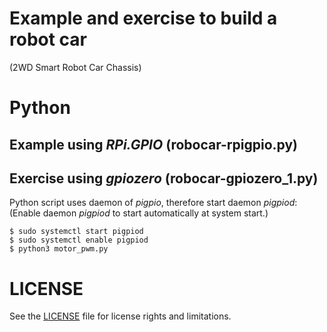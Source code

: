 # Example and exercise to build a robot car
(2WD Smart Robot Car Chassis)

# Python
## Example using *RPi.GPIO* (robocar-rpigpio.py)
## Exercise using *gpiozero* (robocar-gpiozero_1.py)
Python script uses daemon of *pigpio*, therefore start daemon *pigpiod*:\
(Enable daemon *pigpiod* to start automatically at system start.)
```
$ sudo systemctl start pigpiod
$ sudo systemctl enable pigpiod
$ python3 motor_pwm.py
```

# LICENSE
See the [LICENSE](../LICENSE.md) file for license rights and limitations.
